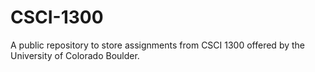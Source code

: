 # CSCI-1300
A public repository to store assignments from CSCI 1300 offered by the University of Colorado Boulder.
